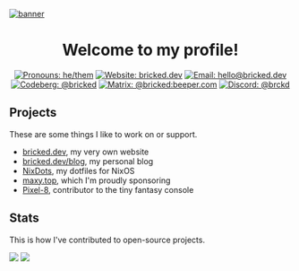 <a href="#">![banner](https://github.com/brckd/brckd/assets/92804487/694acca3-b4e9-43e4-ac3e-c271916f3f30)</a>

<div align="center">
  
# Welcome to my profile!
  
[![Pronouns: he/them](https://img.shields.io/endpoint?style=flat-square&color=465496&label=&url=https%3A%2F%2Fpronoundb.org%2Fshields%2F6439bf7119d024d0c0f16ed2.json)](https://pronoundb.org/)
[![Website: bricked.dev](https://custom-icon-badges.demolab.com/badge/-bricked.dev-465496?style=flat-square&logo=globe)](https://bricked.dev/)
[![Email: hello@bricked.dev](https://custom-icon-badges.demolab.com/badge/-hello@bricked.dev-465496?style=flat-square&logo=mail)](mailto:hello@bricked.dev)
[![Codeberg: @bricked](https://img.shields.io/badge/-@bricked-465496?style=flat-square&logo=codeberg&logoColor=white)](https://codeberg.org/bricked)
[![Matrix: @bricked:beeper.com](https://img.shields.io/badge/-@bricked:beeper.com-465496?style=flat-square&logo=matrix&logoColor=white)](https://matrix.to/#/@bricked:beeper.com)
[![Discord: @brckd](https://img.shields.io/badge/-@brckd-465496?style=flat-square&logo=discord&logoColor=white)](https://discord.com/users/691572882148425809)
</div>

## Projects
These are some things I like to work on or support.

- [bricked.dev](https://bricked.dev), my very own website
- [bricked.dev/blog](https://bricked.dev/blog), my personal blog
- [NixDots](https://github.com/brckd/NixDots), my dotfiles for NixOS
- [maxy.top](https://maxy.top), which I'm proudly sponsoring
- [Pixel-8](https://github.com/brckd/Pixel-8), contributor to the tiny fantasy console

## Stats
This is how I've contributed to open-source projects.

<picture height="160em" alt="GitHub Stats">
<source 
  srcset="https://github-readme-stats.vercel.app/api?username=brckd&hide_rank=true&count_private=true&custom_title=GitHub%20Stats&hide=issues&show_icons=true&hide_border=true&bg_color=0000&theme=github_dark"
  media="(prefers-color-scheme: dark)"
/>
<img src="https://github-readme-stats.vercel.app/api?username=brckd&hide_rank=true&count_private=true&custom_title=GitHub%20Stats&show_icons=true&hide_border=true&bg_color=0000&hide=issues&theme=default" />
</picture>
<picture height="160em" alt="Most Used Languages">
<source 
  srcset="https://github-readme-stats.vercel.app/api/top-langs?username=brckd&layout=compact&hide_border=true&bg_color=0000&theme=github_dark"
  media="(prefers-color-scheme: dark)"
/>
<img src="https://github-readme-stats.vercel.app/api/top-langs?username=brckd&layout=compact&hide_border=true&bg_color=0000&theme=default" />
</picture>
